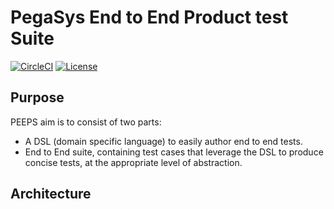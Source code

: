 # PegaSys End to End Product test Suite

[![CircleCI](https://circleci.com/gh/PegaSysEng/PEEPS.svg?style=svg&circle-token=9bb4214a9d8baeee39bc1fbce181179460b414f5)](https://circleci.com/gh/PegaSysEng/PEEPS)
[![License](https://img.shields.io/badge/License-Apache%202.0-blue.svg)](https://github.com/PEEPS/blob/master/LICENSE)

[Project Governance]: /GOVERNANCE.md

## Purpose

PEEPS aim is to consist of two parts:
- A DSL (domain specific language) to easily author end to end tests. 
- End to End suite, containing test cases that leverage the DSL to produce concise tests, at the appropriate level of abstraction.

## Architecture


